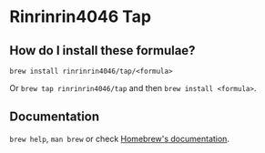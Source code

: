 # Rinrinrin4046 Tap

## How do I install these formulae?
`brew install rinrinrin4046/tap/<formula>`

Or `brew tap rinrinrin4046/tap` and then `brew install <formula>`.

## Documentation
`brew help`, `man brew` or check [Homebrew's documentation](https://docs.brew.sh).
